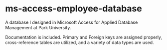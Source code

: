 # ms-access-employee-database
A database I designed in Microsoft Access for Applied Database Management at Park University.

Documentation is included. Primary and Foreign keys are assigned properly, cross-reference tables are utilized, and a variety of data types are used.
